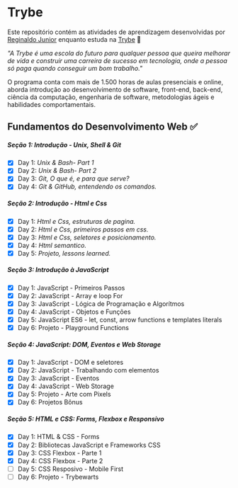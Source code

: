 # Trybe

Este repositório contém as atividades de aprendizagem desenvolvidas por [Reginaldo Junior](https://www.linkedin.com/in/reginaldogoesjunior/) enquanto estuda na [Trybe](https://www.betrybe.com/) :rocket:

_"A Trybe é uma escola do futuro para qualquer pessoa que queira melhorar de vida e construir uma carreira de sucesso em tecnologia, onde a pessoa só paga quando conseguir um bom trabalho."_

O programa conta com mais de 1.500 horas de aulas presenciais e online, aborda introdução ao desenvolvimento de software, front-end, back-end, ciência da computação, engenharia de software, metodologias ágeis e habilidades comportamentais.

## Fundamentos do Desenvolvimento Web :white_check_mark:

##### Seção 1: Introdução - Unix, Shell & Git

- [x] Day 1: _Unix & Bash- Part 1_
- [X] Day 2: _Unix & Bash- Part 2_
- [X] Day 3: _Git, O que é, e para que serve?_
- [X] Day 4: _Git & GitHub, entendendo os comandos._

##### Seção 2: Introdução - Html e Css

- [X] Day 1: _Html e Css, estruturas de pagina._
- [X] Day 2: _Html e Css, primeiros passos em css._
- [X] Day 3: _Html e Css, seletores e posicionamento._
- [X] Day 4: _Html semantico._
- [X] Day 5: _Projeto, lessons learned._

##### Seção 3: Introdução à JavaScript
- [X] Day 1: JavaScript - Primeiros Passos
- [X] Day 2: JavaScript - Array e loop For
- [X] Day 3: JavaScript - Lógica de Programação e Algorítmos
- [X] Day 4: JavaScript - Objetos e Funções
- [x] Day 5: JavaScript ES6 - let, const, arrow functions e templates literals
- [x] Day 6: Projeto - Playground Functions

##### Seção 4: JavaScript: DOM, Eventos e Web Storage
- [x] Day 1: JavaScript - DOM e seletores
- [x] Day 2: JavaScript - Trabalhando com elementos
- [x] Day 3: JavaScript - Eventos
- [x] Day 4: JavaScript - Web Storage
- [x] Day 5: Projeto - Arte com Pixels
- [x] Day 6: Projetos Bônus

##### Seção 5: HTML e CSS: Forms, Flexbox e Responsivo
- [x] Day 1: HTML & CSS - Forms
- [x] Day 2: Bibliotecas JavaScript e Frameworks CSS
- [x] Day 3: CSS Flexbox - Parte 1
- [x] Day 4: CSS Flexbox - Parte 2
- [ ] Day 5: CSS Resposivo - Mobile First
- [ ] Day 6: Projeto - Trybewarts
